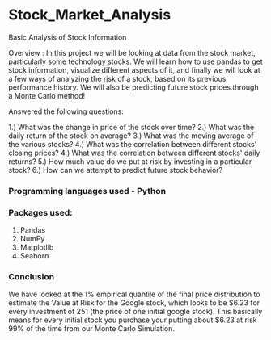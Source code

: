 # Stock_Market_Analysis
Basic Analysis of Stock Information

Overview : In this project we will be looking at data from the stock market, particularly some technology stocks. We will learn how to use pandas to get stock information, visualize different aspects of it, and finally we will look at a few ways of analyzing the risk of a stock, based on its previous performance history. We will also be predicting future stock prices through a Monte Carlo method!

Answered the following questions:

1.) What was the change in price of the stock over time?
2.) What was the daily return of the stock on average?
3.) What was the moving average of the various stocks?
4.) What was the correlation between different stocks' closing prices?
4.) What was the correlation between different stocks' daily returns?
5.) How much value do we put at risk by investing in a particular stock?
6.) How can we attempt to predict future stock behavior?

### Programming languages used - Python

### Packages used:
1. Pandas
2. NumPy
3. Matplotlib
4. Seaborn

### Conclusion
We have looked at the 1% empirical quantile of the final price distribution to estimate the Value at Risk for the Google stock, which looks to be $6.23 for every investment of 251 (the price of one initial google stock).
This basically means for every initial stock you purchase your putting about $6.23 at risk 99% of the time from our Monte Carlo Simulation.
